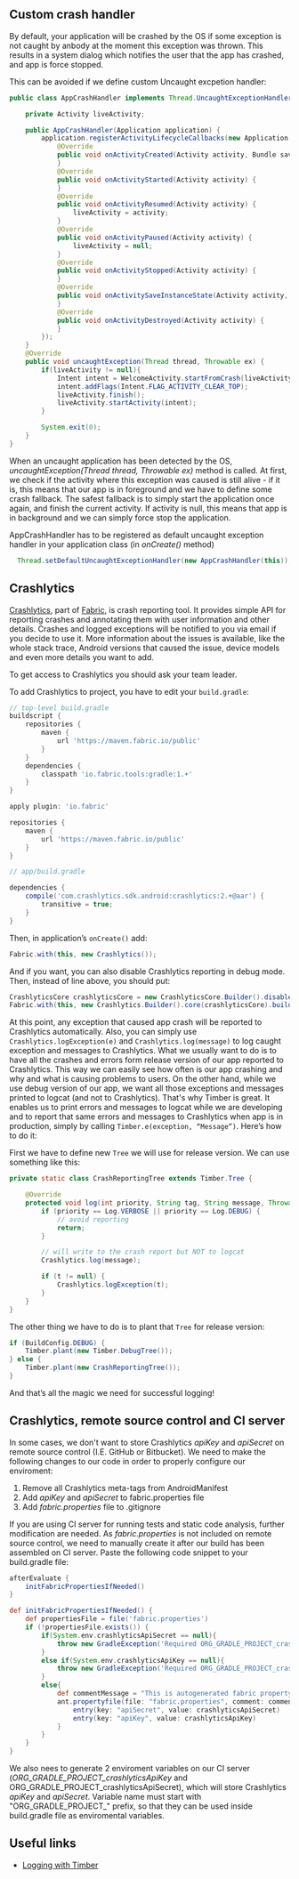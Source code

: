## Custom crash handler

By default, your application will be crashed by the OS if some exception is not caught by anbody at the moment this exception was thrown. This results in a system dialog which notifies the user that the app has crashed, and app is force stopped.

This can be avoided if we define custom Uncaught excpetion handler:

```java
public class AppCrashHandler implements Thread.UncaughtExceptionHandler {

    private Activity liveActivity;

    public AppCrashHandler(Application application) {
        application.registerActivityLifecycleCallbacks(new Application.ActivityLifecycleCallbacks() {
            @Override
            public void onActivityCreated(Activity activity, Bundle savedInstanceState) {
            }
            @Override
            public void onActivityStarted(Activity activity) {
            }
            @Override
            public void onActivityResumed(Activity activity) {
                liveActivity = activity;
            }
            @Override
            public void onActivityPaused(Activity activity) {
                liveActivity = null;
            }
            @Override
            public void onActivityStopped(Activity activity) {
            }
            @Override
            public void onActivitySaveInstanceState(Activity activity, Bundle outState) {
            }
            @Override
            public void onActivityDestroyed(Activity activity) {
            }
        });
    }
    @Override
    public void uncaughtException(Thread thread, Throwable ex) {
        if(liveActivity != null){
            Intent intent = WelcomeActivity.startFromCrash(liveActivity);
            intent.addFlags(Intent.FLAG_ACTIVITY_CLEAR_TOP);
            liveActivity.finish();
            liveActivity.startActivity(intent);
        }

        System.exit(0);
    }
}
```

When an uncaught application has been detected by the OS, *uncaughtException(Thread thread, Throwable ex)* method is called. At first, we check if the activity where this exception was caused is still alive - if it is, this means that our app is in foreground and we have to define some crash fallback. The safest fallback is to simply start the application once again, and finish the current activity. If activity is null, this means that app is in background and we can simply force stop the application.

AppCrashHandler has to be registered as default uncaught exception handler in your application class (in *onCreate()* method)

```java
  Thread.setDefaultUncaughtExceptionHandler(new AppCrashHandler(this));
```

## Crashlytics

[Crashlytics](https://get.fabric.io/crashlytics), part of [Fabric](https://get.fabric.io), is crash reporting tool. It provides simple API for reporting crashes and annotating them with user information and other details. Crashes and logged exceptions will be notified to you via email if you decide to use it. More information about the issues is available, like the whole stack trace, Android versions that caused the issue, device models and even more details you want to add.

To get access to Crashlytics you should ask your team leader.

To add Crashlytics to project, you have to edit your `build.gradle`:
```gradle
// top-level build.gradle
buildscript {
    repositories {
        maven {
            url 'https://maven.fabric.io/public'
        }
    }
    dependencies {
        classpath 'io.fabric.tools:gradle:1.+'
    }
}

apply plugin: 'io.fabric'

repositories {
    maven {
        url 'https://maven.fabric.io/public'
    }
}

// app/build.gradle

dependencies {
    compile('com.crashlytics.sdk.android:crashlytics:2.+@aar') {
        transitive = true;
    }
}
```

Then, in application’s `onCreate()` add:
```java
Fabric.with(this, new Crashlytics());
```

And if you want, you can also disable Crashlytics reporting in debug mode. Then, instead of line above, you should put:

```java
CrashlyticsCore crashlyticsCore = new CrashlyticsCore.Builder().disabled(BuildConfig.DEBUG).build();
Fabric.with(this, new Crashlytics.Builder().core(crashlyticsCore).build());
```

At this point, any exception that caused app crash will be reported to Crashlytics automatically. Also, you can simply use `Crashlytics.logException(e)` and `Crashlytics.log(message)` to log caught exception and messages to Crashlytics. What we usually want to do is to have all the crashes and errors form release version of our app reported to Crashlytics. This way we can easily see how often is our app crashing and why and what is causing problems to users. On the other hand, while we use debug version of our app, we want all those exceptions and messages printed to logcat (and not to Crashlytics). That's why Timber is great. It enables us to print errors and messages to logcat while we are developing and to report that same errors and messages to Crashlytics when app is in production, simply by calling `Timber.e(exception, “Message”)`. Here’s how to do it:

First we have to define new `Tree` we will use for release version. We can use something like this:

```java
private static class CrashReportingTree extends Timber.Tree {

    @Override
    protected void log(int priority, String tag, String message, Throwable t) {
        if (priority == Log.VERBOSE || priority == Log.DEBUG) {
            // avoid reporting
           	return;
        }

        // will write to the crash report but NOT to logcat
        Crashlytics.log(message);

        if (t != null) {
            Crashlytics.logException(t);
        }
    }
}
```


The other thing we have to do is to plant that `Tree` for release version:

```java
if (BuildConfig.DEBUG) {
    Timber.plant(new Timber.DebugTree());
} else {
    Timber.plant(new CrashReportingTree());
}
```

And that’s all the magic we need for successful logging!

## Crashlytics, remote source control and CI server

In some cases, we don't want to store Crashlytics *apiKey* and *apiSecret* on remote source control (I.E. GitHub or Bitbucket). We need to make the following changes to our code in order to properly configure our enviroment:

1. Remove all Crashlytics meta-tags from AndroidManifest
2. Add *apiKey* and *apiSecret* to fabric.properties file
3. Add *fabric.properties* file to .gitignore

If you are using CI server for running tests and static code analysis, further modification are needed. As *fabric.properties* is not included on remote source control, we need to manually create it after our build has been assembled on CI server. Paste the following code snippet to your build.gradle file:

```groovy
afterEvaluate {
    initFabricPropertiesIfNeeded()
}

def initFabricPropertiesIfNeeded() {
    def propertiesFile = file('fabric.properties')
    if (!propertiesFile.exists()) {
        if(System.env.crashlyticsApiSecret == null){
            throw new GradleException('Required ORG_GRADLE_PROJECT_crashlyticsApiSecret environment variable not set.')
        }
        else if(System.env.crashlyticsApiKey == null){
            throw new GradleException('Required ORG_GRADLE_PROJECT_crashlyticsApiKey environment variable not set.')
        }
        else{
            def commentMessage = "This is autogenerated fabric property from system environment to prevent key to be committed to source control."
            ant.propertyfile(file: "fabric.properties", comment: commentMessage) {
                entry(key: "apiSecret", value: crashlyticsApiSecret)
                entry(key: "apiKey", value: crashlyticsApiKey)
            }
        }
    }
}

```

We also nees to generate 2 enviroment variables on our CI server (*ORG\_GRADLE\_PROJECT\_crashlyticsApiKey* and ORG\_GRADLE\_PROJECT\_crashlyticsApiSecret), which will store Crashlytics *apiKey* and *apiSecret*. Variable name must start with "ORG\_GRADLE\_PROJECT\_" prefix, so that they can be used inside build.gradle file as enviromental variables.


## Useful links

* [Logging with Timber](https://www.youtube.com/watch?v=0BEkVaPlU9A)

